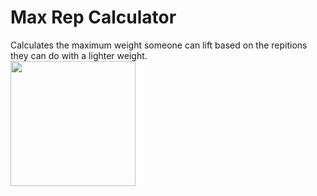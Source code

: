 # Max Rep Calculator
Calculates the maximum weight someone can lift based on the repitions they can do with a lighter weight.
<br/><img src="images/Business%20Card%20Reader%20Screenshot.jpg" width="200">
